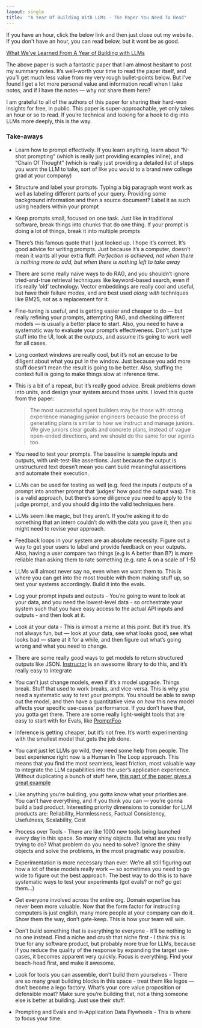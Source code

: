 ```yaml
---
layout: single
title:  "A Year Of Building With LLMs - The Paper You Need To Read"
---
```


If you have an hour, click the below link and then just close out my website. If you don't have an hour, you can read below, but it wont be as good.

[What We’ve Learned From A Year of Building with LLMs](https://applied-llms.org/)

The above paper is such a fantastic paper that I am almost hesitant to post my summary notes. It’s well-worth your time to read the paper itself, and you’ll get much less value from my very rough bullet-points below. But I’ve found I get a lot more personal value and information recall when I take notes, and if I have the notes — why not share them here?

I am grateful to all of the authors of this paper for sharing their hard-won insights for free, in public. This paper is super-approachable, yet only takes an hour or so to read. If you’re technical and looking for a hook to dig into LLMs more deeply, this is the way.

### Take-aways

- Learn how to prompt effectively. If you learn anything, learn about “N-shot prompting” (which is really just providing examples inline), and “Chain Of Thought” (which is really just providing a detailed list of steps you want the LLM to take, sort of like you would to a brand new college grad at your company)
- Structure and label your prompts. Typing a big paragraph wont work as well as labeling different parts of your query. Providing some background information and then a source document? Label it as such using headers within your prompt
- Keep prompts small, focused on one task. Just like in traditional software, break things into chunks that do one thing. If your prompt is doing a lot of things, break it into multiple prompts
- There’s this famous quote that I just looked up. I hope it’s correct. It’s good advice for writing prompts. Just because it’s a computer, doesn’t mean it wants all your extra fluff: *Perfection is achieved, not when there is nothing more to add, but when there is nothing left to take away*
- There are some really naive ways to do RAG, and you shouldn’t ignore tried-and-true retrieval techniques like keyword-based search, even if it’s really ‘old’ technology. Vector embeddings are really cool and useful, but have their failure modes, and are best used *along with* techniques like BM25, not as a replacement for it.
- Fine-tuning is useful, and is getting easier and cheaper to do — but really refining your prompts, attempting RAG, and checking different models — is usually a better place to start. Also, you need to have a systematic way to evaluate your prompt’s effectiveness. Don’t just type stuff into the UI, look at the outputs, and assume it’s going to work well for all cases.
- Long context windows are really cool, but it’s not an excuse to be diligent about what you put in the window. Just because you add more stuff doesn’t mean the result is going to be better. Also, stuffing the context full is going to make things slow at inference time.
- This is a bit of a repeat, but it’s really good advice. Break problems down into units, and design your system around those units. I loved this quote from the paper:
    
    > The most successful agent builders may be those with strong experience managing junior engineers because the process of generating plans is similar to how we instruct and manage juniors. We give juniors clear goals and concrete plans, instead of vague open-ended directions, and we should do the same for our agents too.
    > 
- You need to test your prompts. The baseline is sample inputs and outputs, with unit-test-like assertions. Just because the output is unstructured text doesn’t mean you cant build meaningful assertions and automate their execution.
- LLMs can be used for testing as well (e.g. feed the inputs / outputs of a prompt into another prompt that ‘judges’ how good the output was). This is a valid approach, but there’s some diligence you need to apply to the judge prompt, and you should dig into the valid techniques here.
- LLMs seem like magic, but they aren’t. If you’re asking it to do something that an intern couldn’t do with the data you gave it, then you might need to revise your approach.
- Feedback loops in your system are an absolute necessity. Figure out a way to get your users to label and provide feedback on your outputs. Also, having a user compare two things (e.g is A better than B?) is more reliable than asking them to rate something (e.g. rate A on a scale of 1-5)
- LLMs will almost never say no, even when we want them to. This is where you can get into the most trouble with them making stuff up, so test your systems accordingly. Build it into the evals.
- Log your prompt inputs and outputs - You’re going to want to look at your data, and you need the lowest-level data  - so orchestrate your system such that you have easy access to the actual API inputs and outputs - and then look at it.
- Look at your data - This is almost a meme at this point. But it’s true. It’s not always fun, but — look at your data, see what looks good, see what looks bad — stare at it for a while, and then figure out what’s going wrong and what you need to change.
- There are some really good ways to get models to return structured outputs like JSON. [Instructor](https://github.com/jxnl/instructor) is an awesome library to do this, and it’s really easy to integrate
- You can’t just change models, even if it’s a model upgrade. Things break. Stuff that used to work breaks, and vice-versa. This is why you need a systematic way to test your prompts. You should be able to swap out the model, and then have a quantitative view on *how* this new model affects your specific use-cases’ performance. If you don’t have that, you gotta get there. There are some really light-weight tools that are easy to start with for Evals, like [PromptFoo](https://www.promptfoo.dev/)
- Inference is getting cheaper, but it’s not free. It’s worth experimenting with the smallest model that gets the job done.
- You cant just let LLMs go wild, they need some help from people. The best experience right now is a Human In The Loop approach. This means that you find the most seamless, least friction, most valuable way to integrate the LLM capabilities into the user’s application experience. Without duplicating a bunch of stuff here, [this part of the paper gives a great example](https://applied-llms.org/#design-your-ux-for-human-in-the-loop)
- Like anything you’re building, you gotta know what your priorities are. You can’t have everything, and if you think you can — you’re gonna build a bad product. Interesting priority dimensions to consider for LLM products are: Reliability, Harmlessness, Factual Consistency, Usefulness, Scalability, Cost
- Process over Tools - There are like 1000 new tools being launched every day in this space. So many shiny objects. But what are you really trying to do? What problem do you need to solve? Ignore the shiny objects and solve the problems, in the most pragmatic way possible.
- Experimentation is more necessary than ever. We’re all still figuring out how a lot of these models really work — so sometimes you need to go wide to figure out the best approach. The best way to do this is to have systematic ways to test your experiments (got evals? or no?  go get them…)
- Get everyone involved across the entire org. Domain expertise has never been more valuable. Now that the form factor for instructing computers is just english, many more people at your company can do it. Show them the way, don’t gate-keep. This is how your team will win.
- Don’t build something that is everything to everyone - it’ll be nothing to no one instead. Find a niche and crush that niche first - I think this is true for any software product, but probably more true for LLMs, because if you reduce the quality of the response by expanding the target use-cases, it becomes apparent very quickly. Focus is everything. Find your beach-head first, and make it awesome.
- Look for tools you can assemble, don’t build them yourselves - There are so many great building blocks in this space - treat them like legos — don’t become a lego factory. What’s your core value proposition or defensible moat? Make sure you’re building that, not a thing someone else is better at building. Just use their stuff.
- Prompting and Evals and In-Application Data Flywheels - This is where to focus your time.